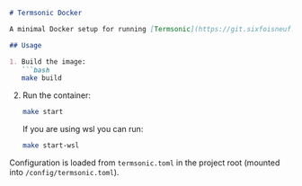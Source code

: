 ```markdown
# Termsonic Docker

A minimal Docker setup for running [Termsonic](https://git.sixfoisneuf.fr/termsonic). 

## Usage

1. Build the image:
   ```bash
   make build
   ```

2. Run the container:
   ```bash
   make start
   ```

    If you are using wsl you can run:
    ```bash
    make start-wsl
    ```


Configuration is loaded from `termsonic.toml` in the project root (mounted into `/config/termsonic.toml`).  
```

